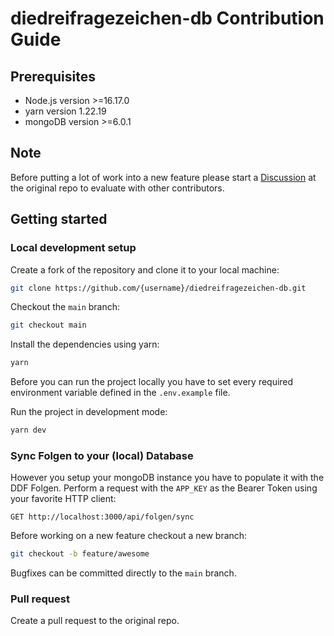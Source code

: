 # diedreifragezeichen-db Contribution Guide

## Prerequisites

- Node.js version >=16.17.0
- yarn version 1.22.19
- mongoDB version >=6.0.1

## Note

Before putting a lot of work into a new feature please start a [Discussion](https://github.com/leifarriens/diedreifragezeichen-db/discussions) at the original repo to evaluate with other contributors.

## Getting started

### Local development setup

Create a fork of the repository and clone it to your local machine:

```sh
git clone https://github.com/{username}/diedreifragezeichen-db.git
```

Checkout the `main` branch:

```sh
git checkout main
```

Install the dependencies using yarn:

```sh
yarn
```

Before you can run the project locally you have to set every required environment variable defined in the `.env.example` file.

Run the project in development mode:

```sh
yarn dev
```

### Sync Folgen to your (local) Database

However you setup your mongoDB instance you have to populate it with the DDF Folgen. Perform a request with the `APP_KEY` as the Bearer Token using your favorite HTTP client:

`GET http://localhost:3000/api/folgen/sync`

Before working on a new feature checkout a new branch:

```sh
git checkout -b feature/awesome
```

Bugfixes can be committed directly to the `main` branch.

### Pull request

Create a pull request to the original repo.
